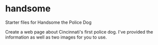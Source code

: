# handsome
Starter files for Handsome the Police Dog

Create a web page about Cincinnati's first police dog. I've provided the information as well as two images for you to use.
